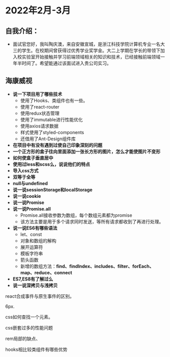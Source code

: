 # 2022年2月-3月

## 自我介绍：

* 面试官您好，我叫陶庆澳，来自安徽宣城，是浙江科技学院计算机专业一名大三的学生。在校期间曾获得过优秀学业奖学金。大二上学期在学长的带领下加入校实验室开始接触并学习前端领域相关的知识和技术，已经接触前端领域一年半时间了。希望能通过该面试进入贵公司实习。

## 海康威视

* **说一下项目用了哪些技术**
  * 使用了Hooks、类组件也有一些。
  *  使用了react-router
  * 使用redux状态管理
  * 使用了immutable进行性能优化
  * 使用axios请求数据
  * 样式使用了styled-components
  * 还借用了Ant-Design组件库
* **在项目中有没有遇到过使自己印象深刻的问题**
* **一个正方形的盒子往向里面添加一张长方形的图片，怎么才能使图片不变形**
* **如何使盒子垂直居中**
* **使用过less和scss么，说说他们的特点**
* **导入css方式**
* **双等于全等**
* **null与undefined**
* **说一说sessionStorage和localStorage**
* **说一说cookie**
* **说一说Promise**
* **说一说Promise.all**
  * Promise.all接收参数为数组，每个数组元素都为promise
  * 该方法主要是用于多个请求同时发送，等所有请求都收到了再进行处理。
* **说一说ES6有哪些语法**
  * let、const
  * 对象和数组的解构
  * 展开运算符
  * 模板字符串
  * 箭头函数
  * 新增的数组方法：**find、findIndex、includes、filter、forEach、map、reduce、connect**
* **ES7,ES8有了解过么**
* **说一说深拷贝与浅拷贝**



react合成事件与原生事件的区别。

6px.

css如何查找一个元素。

css嵌套过多的性能问题

rem局部的缺点、

hooks相比较类组件有哪些优势
